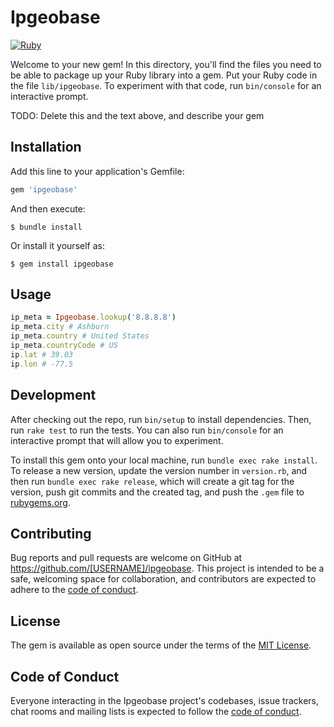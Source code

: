 # Ipgeobase
[![Ruby](https://github.com/Diopus/Ipgeobase/actions/workflows/main.yml/badge.svg)](https://github.com/Diopus/Ipgeobase/actions/workflows/main.yml)

Welcome to your new gem! In this directory, you'll find the files you need to be able to package up your Ruby library into a gem. Put your Ruby code in the file `lib/ipgeobase`. To experiment with that code, run `bin/console` for an interactive prompt.

TODO: Delete this and the text above, and describe your gem

## Installation

Add this line to your application's Gemfile:

```ruby
gem 'ipgeobase'
```

And then execute:

    $ bundle install

Or install it yourself as:

    $ gem install ipgeobase

## Usage

```ruby
ip_meta = Ipgeobase.lookup('8.8.8.8')
ip_meta.city # Ashburn
ip_meta.country # United States
ip_meta.countryCode # US
ip.lat # 39.03
ip.lon # -77.5
```
## Development

After checking out the repo, run `bin/setup` to install dependencies. Then, run `rake test` to run the tests. You can also run `bin/console` for an interactive prompt that will allow you to experiment.

To install this gem onto your local machine, run `bundle exec rake install`. To release a new version, update the version number in `version.rb`, and then run `bundle exec rake release`, which will create a git tag for the version, push git commits and the created tag, and push the `.gem` file to [rubygems.org](https://rubygems.org).

## Contributing

Bug reports and pull requests are welcome on GitHub at https://github.com/[USERNAME]/ipgeobase. This project is intended to be a safe, welcoming space for collaboration, and contributors are expected to adhere to the [code of conduct](https://github.com/[USERNAME]/ipgeobase/blob/master/CODE_OF_CONDUCT.md).

## License

The gem is available as open source under the terms of the [MIT License](https://opensource.org/licenses/MIT).

## Code of Conduct

Everyone interacting in the Ipgeobase project's codebases, issue trackers, chat rooms and mailing lists is expected to follow the [code of conduct](https://github.com/[USERNAME]/ipgeobase/blob/master/CODE_OF_CONDUCT.md).
